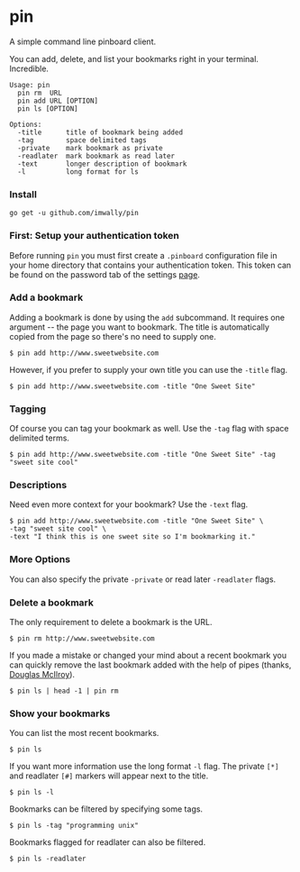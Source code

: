 # pin

A simple command line pinboard client.

You can add, delete, and list your bookmarks right in your terminal. Incredible.

```
Usage: pin
  pin rm  URL
  pin add URL [OPTION]
  pin ls [OPTION]

Options:
  -title      title of bookmark being added
  -tag        space delimited tags 
  -private    mark bookmark as private
  -readlater  mark bookmark as read later
  -text       longer description of bookmark
  -l          long format for ls
```

### Install

`go get -u github.com/imwally/pin`

### First: Setup your authentication token

Before running `pin` you must first create a `.pinboard` configuration
file in your home directory that contains your authentication
token. This token can be found on the password tab of the settings
[page](https://pinboard.in/settings/password).

### Add a bookmark

Adding a bookmark is done by using the `add` subcommand. It requires
one argument -- the page you want to bookmark. The title is
automatically copied from the page so there's no need to supply one.

`$ pin add http://www.sweetwebsite.com`

However, if you prefer to supply your own title you can use the
`-title` flag.

`$ pin add http://www.sweetwebsite.com -title "One Sweet Site"`

### Tagging

Of course you can tag your bookmark as well. Use the `-tag` flag with space
delimited terms.

`$ pin add http://www.sweetwebsite.com -title "One Sweet Site" -tag "sweet site
cool"`

### Descriptions

Need even more context for your bookmark? Use the `-text` flag.

    $ pin add http://www.sweetwebsite.com -title "One Sweet Site" \
    -tag "sweet site cool" \
    -text "I think this is one sweet site so I'm bookmarking it."


### More Options

You can also specify the private `-private` or read later `-readlater` flags.

### Delete a bookmark

The only requirement to delete a bookmark is the URL.

`$ pin rm http://www.sweetwebsite.com`

If you made a mistake or changed your mind about a recent bookmark you
can quickly remove the last bookmark added with the help of pipes
(thanks,
[Douglas McIlroy](https://en.wikipedia.org/wiki/Douglas_McIlroy)).

`$ pin ls | head -1 | pin rm`

### Show your bookmarks

You can list the most recent bookmarks.

`$ pin ls`

If you want more information use the long format `-l` flag. The
private `[*]` and readlater `[#]` markers will appear next to the
title.

`$ pin ls -l`

Bookmarks can be filtered by specifying some tags.

`$ pin ls -tag "programming unix"`

Bookmarks flagged for readlater can also be filtered.

`$ pin ls -readlater`
